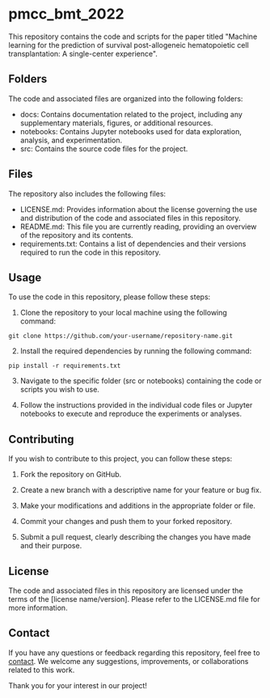 # pmcc_bmt_2022
This repository contains the code and scripts for the paper titled "Machine learning for the prediction of survival post-allogeneic hematopoietic cell transplantation: A single-center experience". 

## Folders
The code and associated files are organized into the following folders:
* docs: Contains documentation related to the project, including any supplementary materials, figures, or additional resources.
* notebooks: Contains Jupyter notebooks used for data exploration, analysis, and experimentation.
* src: Contains the source code files for the project.

## Files
The repository also includes the following files:
* LICENSE.md: Provides information about the license governing the use and distribution of the code and associated files in this repository.
* README.md: This file you are currently reading, providing an overview of the repository and its contents.
* requirements.txt: Contains a list of dependencies and their versions required to run the code in this repository.

## Usage
To use the code in this repository, please follow these steps:

1. Clone the repository to your local machine using the following command:

```
git clone https://github.com/your-username/repository-name.git
```

2. Install the required dependencies by running the following command:
```
pip install -r requirements.txt
```

3. Navigate to the specific folder (src or notebooks) containing the code or scripts you wish to use.

4. Follow the instructions provided in the individual code files or Jupyter notebooks to execute and reproduce the experiments or analyses.

## Contributing
If you wish to contribute to this project, you can follow these steps:

1. Fork the repository on GitHub.

2. Create a new branch with a descriptive name for your feature or bug fix.

3. Make your modifications and additions in the appropriate folder or file.

4. Commit your changes and push them to your forked repository.

5. Submit a pull request, clearly describing the changes you have made and their purpose.

## License
The code and associated files in this repository are licensed under the terms of the [license name/version]. Please refer to the LICENSE.md file for more information.

## Contact
If you have any questions or feedback regarding this repository, feel free to [contact](mailto:dionne.aleman@utoronto.ca). We welcome any suggestions, improvements, or collaborations related to this work.

Thank you for your interest in our project!





